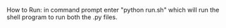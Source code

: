 How to Run:
in command prompt enter "python run.sh" which will run the shell program to run both the .py files.
